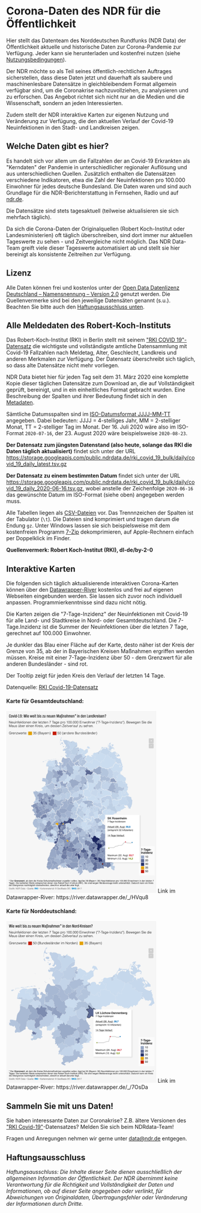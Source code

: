 # Corona-Daten des NDR für die Öffentlichkeit

Hier stellt das Datenteam des Norddeutschen Rundfunks (NDR Data) der Öffentlichkeit aktuelle und historische Daten zur Corona-Pandemie zur Verfügung. Jeder kann sie herunterladen und kostenfrei nutzen (siehe [Nutzungsbedingungen](#Lizenz)).

Der NDR möchte so als Teil seines öffentlich-rechtlichen Auftrages sicherstellen, dass diese Daten jetzt und dauerhaft als saubere und maschinenlesbare Datensätze in gleichbleibendem Format allgemein verfügbar sind, um die Coronakrise nachzuvollziehen, zu analysieren und zu erforschen. Das Angebot richtet sich nicht nur an die Medien und die Wissenschaft, sondern an jeden Interessierten.

Zudem stellt der NDR interaktive Karten zur eigenen Nutzung und Veränderung zur Verfügung, die den aktuellen Verlauf der Covid-19 Neuinfektionen in den Stadt- und Landkreisen zeigen.

## Welche Daten gibt es hier?

Es handelt sich vor allem um die Fallzahlen der an Covid-19 Erkrankten als "Kerndaten" der Pandemie in unterschiedlicher regionaler Auflösung und aus unterschiedlichen Quellen. Zusätzlich enthalten die Datensätzen verschiedene Indikatoren, etwa die Zahl der Neuinfektionen pro 100.000 Einwohner für jedes deutsche Bundesland. Die Daten waren und sind auch Grundlage für die NDR-Berichterstattung in Fernsehen, Radio und auf [ndr.de](https://www.ndr.de/ "Webseite des NDR").

Die Datensätze sind stets tagesaktuell (teilweise aktualisieren sie sich mehrfach täglich).

Da sich die Corona-Daten der Originalquellen (Robert Koch-Institut oder Landesministerien) oft täglich überschreiben, sind dort immer nur aktuellen Tageswerte zu sehen - und Zeitvergleiche nicht möglich. Das NDR Data-Team greift viele dieser Tageswerte automatisiert ab und stellt sie hier bereinigt als konsistente Zeitreihen zur Verfügung.

## Lizenz

Alle Daten können frei und kostenlos unter der [Open Data Datenlizenz Deutschland – Namensnennung – Version 2.0](https://www.govdata.de/dl-de/by-2-0) genutzt werden. Die Quellenvermerke sind bei den jeweilige Datensäten genannt (s.u.). Beachten Sie bitte auch den [Haftungsausschluss unten](#Haftungsausschluss).

## Alle Meldedaten des Robert-Koch-Instituts

Das Robert-Koch-Institut (RKI) in Berlin stellt mit seinem ["RKI COVID 19"-Datensatz](https://npgeo-corona-npgeo-de.hub.arcgis.com/datasets/dd4580c810204019a7b8eb3e0b329dd6_0/data) die wichtigste und vollständigste amtliche Datensammlung mit Covid-19 Fallzahlen nach Meldetag, Alter, Geschlecht, Landkreis und anderen Merkmalen zur Verfügung. Der Datensatz überschreibt sich täglich, so dass alte Datensätze nicht mehr vorliegen.

NDR Data bietet hier für jeden Tag seit dem 31. März 2020 eine komplette Kopie dieser täglichen Datensätze zum Download an, die auf Vollständigkeit geprüft, bereinigt, und in ein einheitliches Format gebracht wurden. Eine Beschreibung der Spalten und ihrer Bedeutung findet sich in den [Metadaten](https://www.arcgis.com/home/item.html?id=dd4580c810204019a7b8eb3e0b329dd6).

Sämtliche Datumsspalten sind im [ISO-Datumsformat JJJJ-MM-TT](https://de.wikipedia.org/wiki/ISO_8601#Datum) angegeben. Dabei bedeuten: JJJJ = 4-stelliges Jahr, MM = 2-stelliger Monat, TT = 2-stelliger Tag im Monat. Der 16. Juli 2020 wäre also im ISO-Format `2020-07-16`, der 23. August 2020 wäre beispielsweise `2020-08-23`.

**Der Datensatz zum jüngsten Datenstand (also heute, solange das RKI die Daten täglich aktualisiert)** findet sich unter der URL https://storage.googleapis.com/public.ndrdata.de/rki_covid_19_bulk/daily/covid_19_daily_latest.tsv.gz

**Der Datensatz zu einem bestimmten Datum** findet sich unter der URL https://storage.googleapis.com/public.ndrdata.de/rki_covid_19_bulk/daily/covid_19_daily_2020-06-16.tsv.gz, wobei anstelle der Zeichenfolge `2020-06-16` das gewünschte Datum im ISO-Format (siehe oben) angegeben werden muss.

<!-- **Eine große Tabelle, die alle Datensätze mit Datenständen ab dem 31. März 2020 zusammenfasst**, lässt sich hier herunterladen: https://storage.googleapis.com/public.ndrdata.de/rki_covid_19_bulk/covid_19_bulk.tsv.gz Diese Tabelle ermöglicht insbesondere Untersuchungen von Verzögerungen zwischen dem Zeitpunkt der Meldung des Falles in der Region des Ausbruchs und der Weitergabe der Information an das RKI, aber auch fortgeschrittene Berechnungen wie sogenannte Nowcasts. -->

Alle Tabellen liegen als [CSV-Dateien](https://de.wikipedia.org/wiki/CSV_(Dateiformat)) vor. Das Trennnzeichen der Spalten ist der Tabulator (`\t`). Die Dateien sind komprimiert und tragen darum die Endung `gz`. Unter Windows lassen sie sich beispielsweise mit dem kostenfreien Programm [7-Zip](https://www.7-zip.org/) dekomprimieren, auf Apple-Rechnern einfach per Doppelklick im Finder.

**Quellenvermerk: Robert Koch-Institut (RKI), dl-de/by-2-0**

<!-- ## Meldedaten der lokalen Behörden für Norddeutschland (Zeitreihen)

Auch die Bundesländer melden Corona-Fallzahlen. Sie stammen aus den lokalen Gesundheitsämtern, und werden je nach Bundesland von Staatskanzlei oder den Gesundheitsministerien veröffentlicht. Hier werden viele Fälle früher erfasst als beim RKI, da die Meldung nach Berlin bis zu mehreren Tagen dauern kann. Die an einem Tag gemeldeten Fälle haben aber den Nachteil, dass sie an verschiedenen, zurückliegenden Tagen in den lokalen Gesundheitsämtern bekannt geworden sind. Im "RKI COVID 19"-Datensatz hingegen (s.o.) sind die Erkrankungen korrekt dem Meldedatum vor Ort zugeordnet - der Verlauf der Epidemie lässt sich also besser nachvollziehen.

In den folgenden Dateien finden sich die Anzahl der Neuinfektionen, wie sie das jeweilige Ministerium angibt (und manchmal im Vergleich das Robert Koch-Institut). Ebenso die bestätigten Todesfälle aus beiden Institutionen und die vom NDR anhand der jeweiligen Einwohnerzahl eines Bundeslands berechneten Inzidenzen, also die Anzahl der Infektionen oder Todesopfer pro 100.000 Einwohner. Außerdem liefern einige Bundesländer weitere Informationen, wie zum Beispiel die Zahl der Genesenen. Eine Beschreibung aller Spalten finden Sie in [dieser Excel-Datei](/data/coronadownload112.xlsx "Download starten: Datenfelder der CSV-Dateien (XLSX)").

**Quellenvermerk: Robert Koch-Institut (RKI), Landesministerien, dl-de/by-2-0**

*   [CSV-Download: Aktuelle Corona-Zahlen der Landkreise](https://storage.googleapis.com/ndrdata-corona-csv/csv/landkreise_aktuell.csv "Link: CSV-Download: Aktuelle Corona-Zahlen der Landkreise")
*   [CSV-Download: Aktuelle Corona-Zahlen Schleswig-Holstein](https://storage.googleapis.com/ndrdata-corona-csv/csv/aktueller_stand_schleswig_holstein.csv "Link: CSV-Download: Aktuelle Corona-Zahlen Schleswig-Holstein")
*   [CSV-Download: Aktuelle Corona-Zahlen Hamburg](https://storage.googleapis.com/ndrdata-corona-csv/csv/aktueller_stand_hamburg.csv "Link: CSV-Download: Aktuelle Corona-Zahlen Hamburg")
*   [CSV-Download: Aktuelle Corona-Zahlen Niedersachsen](https://storage.googleapis.com/ndrdata-corona-csv/csv/aktueller_stand_niedersachsen.csv "Link: CSV-Download: Aktuelle Corona-Zahlen Niedersachsen")
*   [CSV-Download: Aktuelle Corona-Zahlen Bremen](https://storage.googleapis.com/ndrdata-corona-csv/csv/aktueller_stand_bremen.csv "Link: CSV-Download: Aktuelle Corona-Zahlen Bremen")
*   [CSV-Download: Aktuelle Corona-Zahlen Mecklenburg-Vorpommern](https://storage.googleapis.com/ndrdata-corona-csv/csv/aktueller_stand_mecklenburg_vorpommern.csv "Link: CSV-Download: Aktuelle Corona-Zahlen Mecklenburg-Vorpommern")
*   [Datenfelder der CSV-Dateien (XLSX)](/data/coronadownload112.xlsx "Download starten: Datenfelder der CSV-Dateien (XLSX)") -->

## Interaktive Karten

Die folgenden sich täglich aktualisierende interaktiven Corona-Karten können über den [Datawrapper-River](https://river.datawrapper.de/faq) kostenlos und frei auf eigenen Webseiten eingebunden werden. Sie lassen sich zuvor noch individuell anpassen. Programmierkenntnisse sind dazu nicht nötig.

Die Karten zeigen die "7-Tage-Inzidenz" der Neuinfektionen mit Covid-19 für alle Land- und Stadtkreise in Nord- oder Gesamtdeutschland. Die 7-Tage.Inzidenz ist die Summer der Neuinfektionen über die letzten 7 Tage, gerechnet auf 100.000 Einwohner.

Je dunkler das Blau einer Fläche auf der Karte, desto näher ist der Kreis der Grenze von 35, ab der in Bayerischen Kreisen Maßnahmen ergriffen werden müssen. Kreise mit einer 7-Tage-Inzidenz über 50  - dem Grenzwert für alle anderen Bundesländer - sind rot.

Der Tooltip zeigt für jeden Kreis den Verlauf der letzten 14 Tage.

Datenquelle: [RKI Covid-19-Datensatz](https://npgeo-corona-npgeo-de.hub.arcgis.com/datasets/dd4580c810204019a7b8eb3e0b329dd6_0/data)

#### Karte für Gesamtdeutschland:

<img src="png/Deutschlandkarte_neu.png" width="400">
Link im Datawrapper-River: https://river.datawrapper.de/_/HVqu8

#### Karte für Norddeutschland:

<img src="png/Nordkarte_neu.png" width="400">
Link im Datawrapper-River: https://river.datawrapper.de/_/7OsDa

## Sammeln Sie mit uns Daten!

Sie haben interessante Daten zur Coronakrise? Z.B. ältere Versionen des ["RKI Covid-19"](#Die-Basis:-RKI-Mirror-&-Bulk)-Datensatzes? Melden Sie sich beim NDRdata-Team!

Fragen und Anregungen nehmen wir gerne unter [data@ndr.de](mailto:data@ndr.de "Link: Link zur E-Mail-Adresse data@ndr.de") entgegen.

## Haftungsausschluss

*Haftungsausschluss: Die Inhalte dieser Seite dienen ausschließlich der allgemeinen Information der Öffentlichkeit. Der NDR übernimmt keine Verantwortung für die Richtigkeit und Vollständigkeit der Daten und Informationen, ob auf dieser Seite angegeben oder verlinkt, für Abweichungen von Originaldaten, Übertragungsfehler oder Veränderung der Informationen durch Dritte.*
